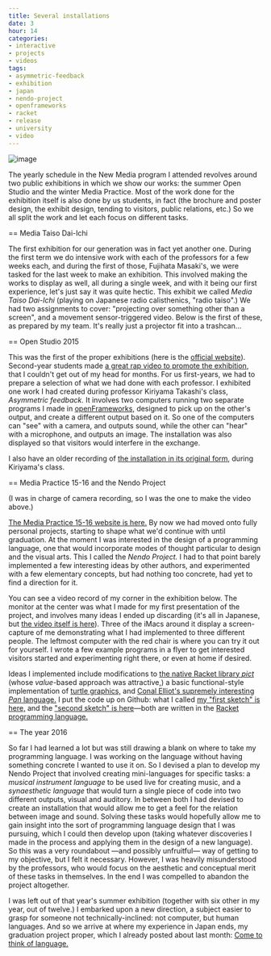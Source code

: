 ```yaml
---
title: Several installations
date: 3
hour: 14
categories:
- interactive
- projects
- videos
tags:
- asymmetric-feedback
- exhibition
- japan
- nendo-project
- openframeworks
- racket
- release
- university
- video
---
```


![image](http://blog.agj.cl/wp-content/uploads/2017/05/mp2017setsuei.jpg)

The yearly schedule in the New Media program I attended revolves around two public exhibitions in which we show our works: the summer Open Studio and the winter Media Practice. Most of the work done for the exhibition itself is also done by us students, in fact (the brochure and poster design, the exhibit design, tending to visitors, public relations, etc.) So we all split the work and let each focus on different tasks.<!-- more -->

== Media Taiso Dai-Ichi

<VideoEmbed service="youtube" id="3FnBO_Y6FlI" width="500" height="281" />

The first exhibition for our generation was in fact yet another one. During the first term we do intensive work with each of the professors for a few weeks each, and during the first of those, Fujihata Masaki's, we were tasked for the last week to make an exhibition. This involved making the works to display as well, all during a single week, and with it being our first experience, let's just say it was quite hectic. This exhibit we called _Media Taiso Dai-Ichi_ (playing on Japanese radio calisthenics, "radio taiso".) We had two assignments to cover: "projecting over something other than a screen", and a movement sensor-triggered video. Below is the first of these, as prepared by my team. It's really just a projector fit into a trashcan...

<VideoEmbed service="vimeo" id="133152140" width="500" height="281" />

== Open Studio 2015

This was the first of the proper exhibitions (here is the [official website](http://www.fm.geidai.ac.jp/openstudio/2015/)). Second-year students made [a great rap video to promote the exhibition](https://www.youtube.com/watch?v=TjTJ_Zn0HTk), that I couldn't get out of my head for months. For us first-years, we had to prepare a selection of what we had done with each professor. I exhibited one work I had created during professor Kiriyama Takashi's class, _Asymmetric feedback._ It involves two computers running two separate programs I made in [openFrameworks,](http://openframeworks.cc/) designed to pick up on the other's output, and create a different output based on it. So one of the computers can "see" with a camera, and outputs sound, while the other can "hear" with a microphone, and outputs an image. The installation was also displayed so that visitors would interfere in the exchange.

<VideoEmbed service="vimeo" id="135842909" width="500" height="281" />

I also have an older recording of [the installation in its original form,](https://vimeo.com/133233148) during Kiriyama's class.

== Media Practice 15-16 and the Nendo Project

<VideoEmbed service="vimeo" id="153488240" width="500" height="281" />

(I was in charge of camera recording, so I was the one to make the video above.)

[The Media Practice 15-16 website is here.](http://www.fnm.geidai.ac.jp/media-practice/2016/) By now we had moved onto fully personal projects, starting to shape what we'd continue with until graduation. At the moment I was interested in the design of a programming language, one that would incorporate modes of thought particular to design and the visual arts. This I called the _Nendo Project._ I had to that point barely implemented a few interesting ideas by other authors, and experimented with a few elementary concepts, but had nothing too concrete, had yet to find a direction for it.

You can see a video record of my corner in the exhibition below. The monitor at the center was what I made for my first presentation of the project, and involves many ideas I ended up discarding (it's all in Japanese, but [the video itself is here](https://vimeo.com/147703509)). Three of the iMacs around it display a screen-capture of me demonstrating what I had implemented to three different people. The leftmost computer with the red chair is where you can try it out for yourself. I wrote a few example programs in a flyer to get interested visitors started and experimenting right there, or even at home if desired.

<VideoEmbed service="vimeo" id="153662272" width="500" height="281" />

Ideas I implemented include modifications to [the native Racket library _pict_](http://docs.racket-lang.org/pict/index.html) (whose _value_-based approach was attractive,) a basic functional-style implementation of [turtle graphics,](https://en.wikipedia.org/wiki/Turtle_graphics) and [Conal Elliot's supremely interesting _Pan_ language.](http://conal.net/Pan/) I put the code up on Github: what I called [my "first sketch" is here,](https://github.com/agj/nendo/tree/sketch-1) and the ["second sketch" is here](https://github.com/agj/nendo/tree/sketch-2)—both are written in the [Racket programming language.](https://racket-lang.org/)

== The year 2016

So far I had learned a lot but was still drawing a blank on where to take my programming language. I was working on the language without having something concrete I wanted to use it on. So I devised a plan to develop my Nendo Project that involved creating mini-languages for specific tasks: a _musical instrument language_ to be used live for creating music, and a _synaesthetic language_ that would turn a single piece of code into two different outputs, visual and auditory. In between both I had devised to create an installation that would allow me to get a feel for the relation between image and sound. Solving these tasks would hopefully allow me to gain insight into the sort of programming language design that I was pursuing, which I could then develop upon (taking whatever discoveries I made in the process and applying them in the design of a new language). So this was a very roundabout —and possibly unfruitful— way of getting to my objective, but I felt it necessary. However, I was heavily misunderstood by the professors, who would focus on the aesthetic and conceptual merit of these tasks in themselves. In the end I was compelled to abandon the project altogether.

I was left out of that year's summer exhibition (together with six other in my year, out of twelve.) I embarked upon a new direction, a subject easier to grasp for someone not technically-inclined: not computer, but human languages. And so we arrive at where my experience in Japan ends, my graduation project proper, which I already posted about last month: [Come to think of language.](http://blog.agj.cl/2017/04/come-to-think-of-language/)
